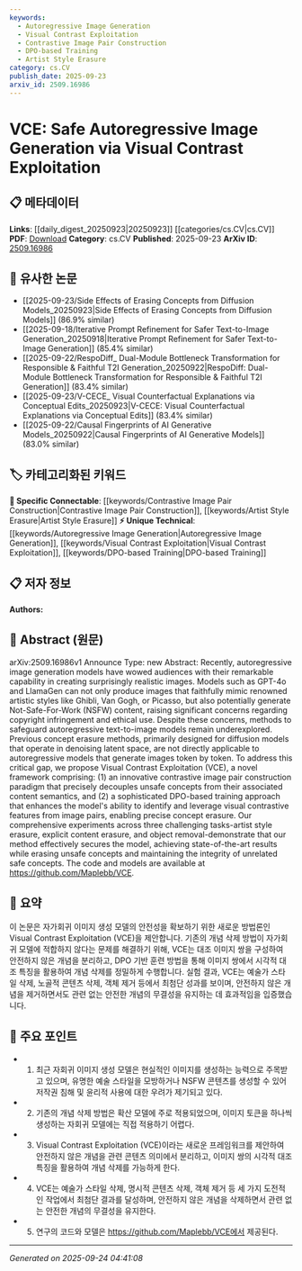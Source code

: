 ```yaml
---
keywords:
  - Autoregressive Image Generation
  - Visual Contrast Exploitation
  - Contrastive Image Pair Construction
  - DPO-based Training
  - Artist Style Erasure
category: cs.CV
publish_date: 2025-09-23
arxiv_id: 2509.16986
---
```


<!-- KEYWORD_LINKING_METADATA:
{
  "processed_timestamp": "2025-09-24T04:41:08.514051",
  "vocabulary_version": "1.0",
  "selected_keywords": [
    "Autoregressive Image Generation",
    "Visual Contrast Exploitation",
    "Contrastive Image Pair Construction",
    "DPO-based Training",
    "Artist Style Erasure"
  ],
  "rejected_keywords": [],
  "similarity_scores": {
    "Autoregressive Image Generation": 0.75,
    "Visual Contrast Exploitation": 0.85,
    "Contrastive Image Pair Construction": 0.8,
    "DPO-based Training": 0.78,
    "Artist Style Erasure": 0.7
  },
  "extraction_method": "AI_prompt_based",
  "budget_applied": true,
  "candidates_json": {
    "candidates": [
      {
        "surface": "autoregressive image generation",
        "canonical": "Autoregressive Image Generation",
        "aliases": [
          "autoregressive models",
          "image generation"
        ],
        "category": "unique_technical",
        "rationale": "This term represents a specific type of model discussed in the paper, crucial for understanding the context of the proposed method.",
        "novelty_score": 0.7,
        "connectivity_score": 0.6,
        "specificity_score": 0.8,
        "link_intent_score": 0.75
      },
      {
        "surface": "Visual Contrast Exploitation",
        "canonical": "Visual Contrast Exploitation",
        "aliases": [
          "VCE"
        ],
        "category": "unique_technical",
        "rationale": "The core method proposed in the paper, essential for linking discussions on safe image generation techniques.",
        "novelty_score": 0.9,
        "connectivity_score": 0.7,
        "specificity_score": 0.9,
        "link_intent_score": 0.85
      },
      {
        "surface": "contrastive image pair construction",
        "canonical": "Contrastive Image Pair Construction",
        "aliases": [
          "image pair construction"
        ],
        "category": "specific_connectable",
        "rationale": "A key component of the proposed framework, relevant to discussions on contrastive learning techniques.",
        "novelty_score": 0.65,
        "connectivity_score": 0.75,
        "specificity_score": 0.7,
        "link_intent_score": 0.8
      },
      {
        "surface": "DPO-based training approach",
        "canonical": "DPO-based Training",
        "aliases": [
          "DPO training"
        ],
        "category": "unique_technical",
        "rationale": "A novel training approach introduced in the paper, significant for linking advancements in training methodologies.",
        "novelty_score": 0.8,
        "connectivity_score": 0.65,
        "specificity_score": 0.85,
        "link_intent_score": 0.78
      },
      {
        "surface": "artist style erasure",
        "canonical": "Artist Style Erasure",
        "aliases": [
          "style erasure"
        ],
        "category": "specific_connectable",
        "rationale": "A specific application of the proposed method, important for linking to discussions on style transfer and copyright issues.",
        "novelty_score": 0.6,
        "connectivity_score": 0.7,
        "specificity_score": 0.75,
        "link_intent_score": 0.7
      }
    ],
    "ban_list_suggestions": [
      "method",
      "experiment",
      "performance"
    ]
  },
  "decisions": [
    {
      "candidate_surface": "autoregressive image generation",
      "resolved_canonical": "Autoregressive Image Generation",
      "decision": "linked",
      "scores": {
        "novelty": 0.7,
        "connectivity": 0.6,
        "specificity": 0.8,
        "link_intent": 0.75
      }
    },
    {
      "candidate_surface": "Visual Contrast Exploitation",
      "resolved_canonical": "Visual Contrast Exploitation",
      "decision": "linked",
      "scores": {
        "novelty": 0.9,
        "connectivity": 0.7,
        "specificity": 0.9,
        "link_intent": 0.85
      }
    },
    {
      "candidate_surface": "contrastive image pair construction",
      "resolved_canonical": "Contrastive Image Pair Construction",
      "decision": "linked",
      "scores": {
        "novelty": 0.65,
        "connectivity": 0.75,
        "specificity": 0.7,
        "link_intent": 0.8
      }
    },
    {
      "candidate_surface": "DPO-based training approach",
      "resolved_canonical": "DPO-based Training",
      "decision": "linked",
      "scores": {
        "novelty": 0.8,
        "connectivity": 0.65,
        "specificity": 0.85,
        "link_intent": 0.78
      }
    },
    {
      "candidate_surface": "artist style erasure",
      "resolved_canonical": "Artist Style Erasure",
      "decision": "linked",
      "scores": {
        "novelty": 0.6,
        "connectivity": 0.7,
        "specificity": 0.75,
        "link_intent": 0.7
      }
    }
  ]
}
-->

# VCE: Safe Autoregressive Image Generation via Visual Contrast Exploitation

## 📋 메타데이터

**Links**: [[daily_digest_20250923|20250923]] [[categories/cs.CV|cs.CV]]
**PDF**: [Download](https://arxiv.org/pdf/2509.16986.pdf)
**Category**: cs.CV
**Published**: 2025-09-23
**ArXiv ID**: [2509.16986](https://arxiv.org/abs/2509.16986)

## 🔗 유사한 논문
- [[2025-09-23/Side Effects of Erasing Concepts from Diffusion Models_20250923|Side Effects of Erasing Concepts from Diffusion Models]] (86.9% similar)
- [[2025-09-18/Iterative Prompt Refinement for Safer Text-to-Image Generation_20250918|Iterative Prompt Refinement for Safer Text-to-Image Generation]] (85.4% similar)
- [[2025-09-22/RespoDiff_ Dual-Module Bottleneck Transformation for Responsible & Faithful T2I Generation_20250922|RespoDiff: Dual-Module Bottleneck Transformation for Responsible & Faithful T2I Generation]] (83.4% similar)
- [[2025-09-23/V-CECE_ Visual Counterfactual Explanations via Conceptual Edits_20250923|V-CECE: Visual Counterfactual Explanations via Conceptual Edits]] (83.4% similar)
- [[2025-09-22/Causal Fingerprints of AI Generative Models_20250922|Causal Fingerprints of AI Generative Models]] (83.0% similar)

## 🏷️ 카테고리화된 키워드
**🔗 Specific Connectable**: [[keywords/Contrastive Image Pair Construction|Contrastive Image Pair Construction]], [[keywords/Artist Style Erasure|Artist Style Erasure]]
**⚡ Unique Technical**: [[keywords/Autoregressive Image Generation|Autoregressive Image Generation]], [[keywords/Visual Contrast Exploitation|Visual Contrast Exploitation]], [[keywords/DPO-based Training|DPO-based Training]]

## 📋 저자 정보

**Authors:** 

## 📄 Abstract (원문)

arXiv:2509.16986v1 Announce Type: new 
Abstract: Recently, autoregressive image generation models have wowed audiences with their remarkable capability in creating surprisingly realistic images. Models such as GPT-4o and LlamaGen can not only produce images that faithfully mimic renowned artistic styles like Ghibli, Van Gogh, or Picasso, but also potentially generate Not-Safe-For-Work (NSFW) content, raising significant concerns regarding copyright infringement and ethical use. Despite these concerns, methods to safeguard autoregressive text-to-image models remain underexplored. Previous concept erasure methods, primarily designed for diffusion models that operate in denoising latent space, are not directly applicable to autoregressive models that generate images token by token. To address this critical gap, we propose Visual Contrast Exploitation (VCE), a novel framework comprising: (1) an innovative contrastive image pair construction paradigm that precisely decouples unsafe concepts from their associated content semantics, and (2) a sophisticated DPO-based training approach that enhances the model's ability to identify and leverage visual contrastive features from image pairs, enabling precise concept erasure. Our comprehensive experiments across three challenging tasks-artist style erasure, explicit content erasure, and object removal-demonstrate that our method effectively secures the model, achieving state-of-the-art results while erasing unsafe concepts and maintaining the integrity of unrelated safe concepts. The code and models are available at https://github.com/Maplebb/VCE.

## 📝 요약

이 논문은 자가회귀 이미지 생성 모델의 안전성을 확보하기 위한 새로운 방법론인 Visual Contrast Exploitation (VCE)을 제안합니다. 기존의 개념 삭제 방법이 자가회귀 모델에 적합하지 않다는 문제를 해결하기 위해, VCE는 대조 이미지 쌍을 구성하여 안전하지 않은 개념을 분리하고, DPO 기반 훈련 방법을 통해 이미지 쌍에서 시각적 대조 특징을 활용하여 개념 삭제를 정밀하게 수행합니다. 실험 결과, VCE는 예술가 스타일 삭제, 노골적 콘텐츠 삭제, 객체 제거 등에서 최첨단 성과를 보이며, 안전하지 않은 개념을 제거하면서도 관련 없는 안전한 개념의 무결성을 유지하는 데 효과적임을 입증했습니다.

## 🎯 주요 포인트

- 1. 최근 자회귀 이미지 생성 모델은 현실적인 이미지를 생성하는 능력으로 주목받고 있으며, 유명한 예술 스타일을 모방하거나 NSFW 콘텐츠를 생성할 수 있어 저작권 침해 및 윤리적 사용에 대한 우려가 제기되고 있다.
- 2. 기존의 개념 삭제 방법은 확산 모델에 주로 적용되었으며, 이미지 토큰을 하나씩 생성하는 자회귀 모델에는 직접 적용하기 어렵다.
- 3. Visual Contrast Exploitation (VCE)이라는 새로운 프레임워크를 제안하여 안전하지 않은 개념을 관련 콘텐츠 의미에서 분리하고, 이미지 쌍의 시각적 대조 특징을 활용하여 개념 삭제를 가능하게 한다.
- 4. VCE는 예술가 스타일 삭제, 명시적 콘텐츠 삭제, 객체 제거 등 세 가지 도전적인 작업에서 최첨단 결과를 달성하며, 안전하지 않은 개념을 삭제하면서 관련 없는 안전한 개념의 무결성을 유지한다.
- 5. 연구의 코드와 모델은 https://github.com/Maplebb/VCE에서 제공된다.


---

*Generated on 2025-09-24 04:41:08*
